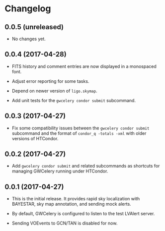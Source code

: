# Changelog

## 0.0.5 (unreleased)

- No changes yet.

## 0.0.4 (2017-04-28)

- FITS history and comment entries are now displayed in a monospaced font.

- Adjust error reporting for some tasks.

- Depend on newer version of ``ligo.skymap``.

- Add unit tests for the ``gwcelery condor submit`` subcommand.

## 0.0.3 (2017-04-27)

- Fix some compatibility issues between the ``gwcelery condor submit``
  subcommand and the format of ``condor_q -totals -xml`` with older versions
  of HTCondor.

## 0.0.2 (2017-04-27)

- Add `gwcelery condor submit` and related subcommands as shortcuts for
  managing GWCelery running under HTCondor.

## 0.0.1 (2017-04-27)

- This is the initial release. It provides rapid sky localization with
  BAYESTAR, sky map annotation, and sending mock alerts.

- By default, GWCelery is configured to listen to the test LVAlert server.

- Sending VOEvents to GCN/TAN is disabled for now.
